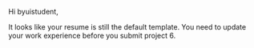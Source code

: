 Hi byuistudent,

It looks like your resume is still the default template. You need to update your work experience before you submit project 6.